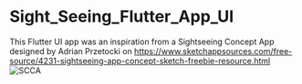 # Sight_Seeing_Flutter_App_UI
This Flutter UI app was an inspiration from a Sightseeing Concept App designed by Adrian Przetocki on https://www.sketchappsources.com/free-source/4231-sightseeing-app-concept-sketch-freebie-resource.html
![SCCA](https://user-images.githubusercontent.com/52103483/134997466-f0eb2b35-dc24-4415-a73e-b72e3b9856c5.PNG)
